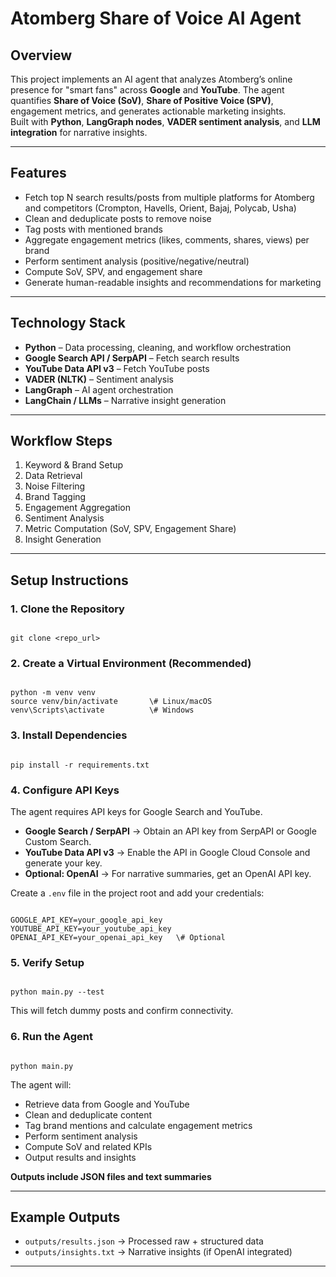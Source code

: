 # Atomberg Share of Voice AI Agent

## Overview

This project implements an AI agent that analyzes Atomberg’s online presence for "smart fans" across **Google** and **YouTube**. The agent quantifies **Share of Voice (SoV)**, **Share of Positive Voice (SPV)**, engagement metrics, and generates actionable marketing insights.  
Built with **Python**, **LangGraph nodes**, **VADER sentiment analysis**, and **LLM integration** for narrative insights.

---

## Features

- Fetch top N search results/posts from multiple platforms for Atomberg and competitors (Crompton, Havells, Orient, Bajaj, Polycab, Usha)
- Clean and deduplicate posts to remove noise
- Tag posts with mentioned brands
- Aggregate engagement metrics (likes, comments, shares, views) per brand
- Perform sentiment analysis (positive/negative/neutral)
- Compute SoV, SPV, and engagement share
- Generate human-readable insights and recommendations for marketing

---

## Technology Stack

- **Python** – Data processing, cleaning, and workflow orchestration
- **Google Search API / SerpAPI** – Fetch search results
- **YouTube Data API v3** – Fetch YouTube posts
- **VADER (NLTK)** – Sentiment analysis
- **LangGraph** – AI agent orchestration
- **LangChain / LLMs** – Narrative insight generation

---

## Workflow Steps

1. Keyword & Brand Setup
2. Data Retrieval
3. Noise Filtering
4. Brand Tagging
5. Engagement Aggregation
6. Sentiment Analysis
7. Metric Computation (SoV, SPV, Engagement Share)
8. Insight Generation

---

## Setup Instructions

### 1. Clone the Repository

```

git clone <repo_url>

```

### 2. Create a Virtual Environment (Recommended)

```

python -m venv venv
source venv/bin/activate       \# Linux/macOS
venv\Scripts\activate          \# Windows

```

### 3. Install Dependencies

```

pip install -r requirements.txt

```

### 4. Configure API Keys

The agent requires API keys for Google Search and YouTube.

- **Google Search / SerpAPI** → Obtain an API key from SerpAPI or Google Custom Search.
- **YouTube Data API v3** → Enable the API in Google Cloud Console and generate your key.
- **Optional: OpenAI** → For narrative summaries, get an OpenAI API key.

Create a `.env` file in the project root and add your credentials:

```

GOOGLE_API_KEY=your_google_api_key
YOUTUBE_API_KEY=your_youtube_api_key
OPENAI_API_KEY=your_openai_api_key   \# Optional

```

### 5. Verify Setup

```

python main.py --test

```

This will fetch dummy posts and confirm connectivity.

### 6. Run the Agent

```

python main.py

```

The agent will:

- Retrieve data from Google and YouTube
- Clean and deduplicate content
- Tag brand mentions and calculate engagement metrics
- Perform sentiment analysis
- Compute SoV and related KPIs
- Output results and insights

**Outputs include JSON files and text summaries**

---

## Example Outputs

- `outputs/results.json` → Processed raw + structured data
- `outputs/insights.txt` → Narrative insights (if OpenAI integrated)

---
